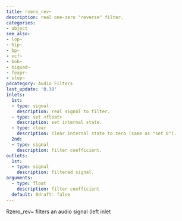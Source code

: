 ```yaml
---
title: rzero_rev~
description: real one-zero "reverse" filter.
categories:
- object
see_also:
- lop~
- hip~
- bp~
- vcf~
- bob~
- biquad~
- fexpr~
- slop~
pdcategory: Audio Filters
last_update: '0.38'
inlets:
  1st:
  - type: signal
    description: real signal to filter.
  - type: set <float>
    description: set internal state.
  - type: clear
    description: clear internal state to zero (same as "set 0").
  2nd:
  - type: signal
    description: filter coefficient.
outlets:
  1st:
  - type: signal
    description: filtered signal.
arguments:
  - type: float
    description: filter coefficient 
  default: 0draft: false
---
```

Rzero_rev~ filters an audio signal (left inlet